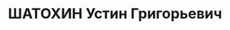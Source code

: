 ---
title: ШАТОХИН Устин Григорьевич
description: "Род. в 1903, с. Евдокимовское, русский, обр.: незаконченное среднее,\
  \ бывший член ВКП(б). Проживал: Красногвардейский р-н, с. Евдокимовское. Зав. сберкассой.\
  \ \n  Арестован 27.09.1937. Приговор: ВМН. Расстрелян"
---
